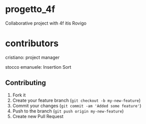 # progetto_4f
Collaborative project with 4f itis Rovigo

# contributors
cristiano: project manager

stocco emanuele: Insertion Sort

## Contributing

1. Fork it
2. Create your feature branch (`git checkout -b my-new-feature`)
3. Commit your changes (`git commit -am 'Added some feature'`)
4. Push to the branch (`git push origin my-new-feature`)
5. Create new Pull Request
